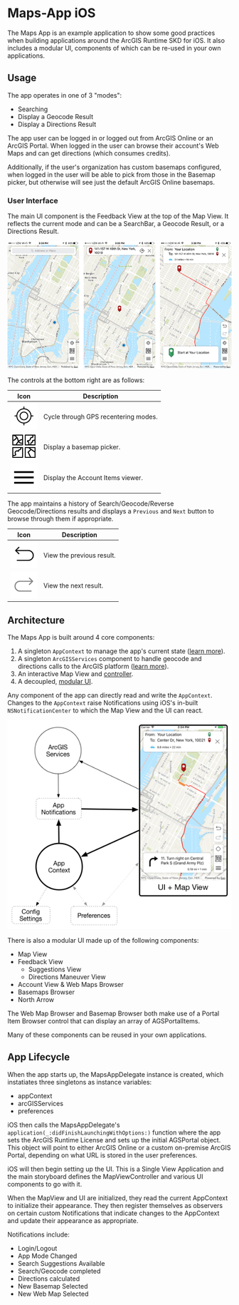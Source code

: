 # Maps-App iOS

The Maps App is an example application to show some good practices when building applications around the ArcGIS Runtime SKD for iOS. It also includes a modular UI, components of which can be re-used in your own applications.

## Usage

The app operates in one of 3 "modes":

* Searching
* Display a Geocode Result
* Display a Directions Result

The app user can be logged in or logged out from ArcGIS Online or an ArcGIS Portal. When logged in the user can browse their account's Web Maps and can get directions (which consumes credits).

Additionally, if the user's organization has custom basemaps configured, when logged in the user will be able to pick from those in the Basemap picker, but otherwise will see just the default ArcGIS Online basemaps.

### User Interface
The main UI component is the Feedback View at the top of the Map View. It reflects the current mode and can be a SearchBar, a Geocode Result, or a Directions Result.

![Search Mode](/docs/images/app-modes.png)

The controls at the bottom right are as follows:

| Icon | Description |
| ---- | ----------- |
| ![GPS Tracking](/docs/images/control-gps.png) | Cycle through GPS recentering modes. |
| ![Basemap Picker](/docs/images/control-basemaps.png) | Display a basemap picker. |
| ![Account View](/docs/images/control-account.png) | Display the Account Items viewer. |

The app maintains a history of Search/Geocode/Reverse Geocode/Directions results and displays a `Previous` and `Next` button to browse through them if appropriate.

| Icon | Description |
| ---- | ----------- |
| ![Previous Result](/docs/images/control-prev-result.png) | View the previous result. |
| ![Next Result](/docs/images/control-next-result.png) | View the next result. |

## Architecture
The Maps App is built around 4 core components:

1. A singleton `AppContext` to manage the app's current state ([learn more](Maps%20App/App%20Context)).
2. A singleton `ArcGISServices` component to handle geocode and directions calls to the ArcGIS platform ([learn more](Maps%20App/ArcGIS%20Services)).
2. An interactive Map View and [controller](UI/Map%20View).
3. A decoupled, [modular UI](UI).

Any component of the app can directly read and write the `AppContext`. Changes to the `AppContext` raise Notifications using iOS's in-built `NSNotificationCenter` to which the Map View and the UI can react.

![App Architecture](/docs/images/app-architecture.png)

There is also a modular UI made up of the following components:

* Map View
* Feedback View
    * Suggestions View
    * Directions Maneuver View
* Account View & Web Maps Browser
* Basemaps Browser
* North Arrow

The Web Map Browser and Basemap Browser both make use of a Portal Item Browser control that can display an array of AGSPortalItems.

Many of these components can be reused in your own applications.

## App Lifecycle
When the app starts up, the MapsAppDelegate instance is created, which instatiates three singletons as instance variables:

* appContext
* arcGISServices
* preferences

iOS then calls the MapsAppDelegate's `application(_:didFinishLaunchingWithOptions:)` function where the app sets the ArcGIS Runtime License and sets up the initial AGSPortal object. This object will point to either ArcGIS Online or a custom on-premise ArcGIS Portal, depending on what URL is stored in the user preferences.

iOS will then begin setting up the UI. This is a Single View Application and the main storyboard defines the MapViewController and various UI components to go with it.

When the MapView and UI are initialized, they read the current AppContext to initialize their appearance. They then register themselves as observers on certain custom Notifications that indicate changes to the AppContext and update their appearance as appropriate.

Notifications include:
* Login/Logout
* App Mode Changed
* Search Suggestions Available
* Search/Geocode completed
* Directions calculated
* New Basemap Selected
* New Web Map Selected